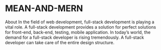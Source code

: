# MEAN-AND-MERN
About In the field of web development, full-stack development is playing a vital role. A full-stack development provides a solution for perfect solutions for front-end, back-end, testing, mobile application. In today’s world, the demand for a full-stack developer is rising tremendously. A full-stack developer can take care of the entire design structure.
